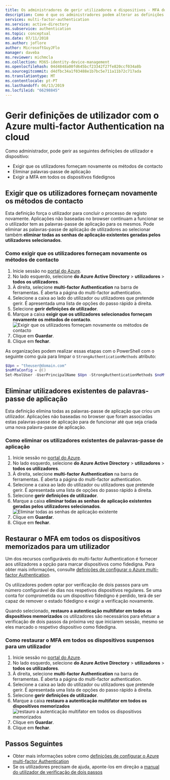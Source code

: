 ```yaml
---
title: Os administradores de gerir utilizadores e dispositivos - MFA do Azure - Azure Active Directory
description: Como é que os administradores podem alterar as definições de utilizador, como forçar os utilizadores para repetir o processo de verificação de segurança.
services: multi-factor-authentication
ms.service: active-directory
ms.subservice: authentication
ms.topic: conceptual
ms.date: 07/11/2018
ms.author: joflore
author: MicrosoftGuyJFlo
manager: daveba
ms.reviewer: michmcla
ms.collection: M365-identity-device-management
ms.openlocfilehash: 04d4848a00fd645bcf23342f27fe820ccf034a8b
ms.sourcegitcommit: d4dfbc34a1f03488e1b7bc5e711a11b72c717ada
ms.translationtype: MT
ms.contentlocale: pt-PT
ms.lasthandoff: 06/13/2019
ms.locfileid: "66298845"
---
```

# <a name="manage-user-settings-with-azure-multi-factor-authentication-in-the-cloud"></a>Gerir definições de utilizador com o Azure multi-factor Authentication na cloud

Como administrador, pode gerir as seguintes definições de utilizador e dispositivo:

* Exigir que os utilizadores forneçam novamente os métodos de contacto
* Eliminar palavras-passe de aplicação
* Exigir a MFA em todos os dispositivos fidedignos

## <a name="require-users-to-provide-contact-methods-again"></a>Exigir que os utilizadores forneçam novamente os métodos de contacto

Esta definição força o utilizador para concluir o processo de registo novamente. Aplicações não baseadas no browser continuam a funcionar se o utilizador tem as palavras-passe de aplicação para os mesmos.  Pode eliminar as palavras-passe de aplicação de utilizadores ao selecionar também **eliminar todas as senhas de aplicação existentes geradas pelos utilizadores selecionados**.

### <a name="how-to-require-users-to-provide-contact-methods-again"></a>Como exigir que os utilizadores forneçam novamente os métodos de contacto

1. Inicie sessão no [portal do Azure](https://portal.azure.com).
2. No lado esquerdo, selecione **do Azure Active Directory** > **utilizadores** > **todos os utilizadores**.
3. À direita, selecione **multi-factor Authentication** na barra de ferramentas. É aberta a página do multi-factor authentication.
4. Selecione a caixa ao lado do utilizador ou utilizadores que pretende gerir. É apresentada uma lista de opções do passo rápido à direita.
5. Selecione **gerir definições de utilizador**.
6. Marque a caixa **exigir que os utilizadores selecionados forneçam novamente os métodos de contacto**.
   ![Exigir que os utilizadores forneçam novamente os métodos de contacto](./media/howto-mfa-userdevicesettings/reproofup.png)
7. Clique em **Guardar**.
8. Clique em **fechar**.

As organizações podem realizar essas etapas com o PowerShell com o seguinte como guia para limpar o `StrongAuthenticationMethods` atributo:

```PowerShell
$Upn = "theuser@domain.com"
$noMfaConfig = @()
Set-MsolUser -UserPrincipalName $Upn -StrongAuthenticationMethods $noMfaConfig
```

## <a name="delete-users-existing-app-passwords"></a>Eliminar utilizadores existentes de palavras-passe de aplicação

Esta definição elimina todas as palavras-passe de aplicação que criou um utilizador. Aplicações não baseadas no browser que foram associadas estas palavras-passe de aplicação para de funcionar até que seja criada uma nova palavra-passe de aplicação.

### <a name="how-to-delete-users-existing-app-passwords"></a>Como eliminar os utilizadores existentes de palavras-passe de aplicação

1. Inicie sessão no [portal do Azure](https://portal.azure.com).
2. No lado esquerdo, selecione **do Azure Active Directory** > **utilizadores** > **todos os utilizadores**.
3. À direita, selecione **multi-factor Authentication** na barra de ferramentas. É aberta a página do multi-factor authentication.
4. Selecione a caixa ao lado do utilizador ou utilizadores que pretende gerir. É apresentada uma lista de opções do passo rápido à direita.
5. Selecione **gerir definições de utilizador**.
6. Marque a caixa **eliminar todas as senhas de aplicação existentes geradas pelos utilizadores selecionados**.
   ![Eliminar todas as senhas de aplicação existente](./media/howto-mfa-userdevicesettings/deleteapppasswords.png)
7. Clique em **Guardar**.
8. Clique em **fechar**.

## <a name="restore-mfa-on-all-remembered-devices-for-a-user"></a>Restaurar o MFA em todos os dispositivos memorizados para um utilizador

Um dos recursos configuráveis do multi-factor Authentication é fornecer aos utilizadores a opção para marcar dispositivos como fidedigna. Para obter mais informações, consulte [definições de configurar o Azure multi-factor Authentication](howto-mfa-mfasettings.md#remember-multi-factor-authentication).

Os utilizadores podem optar por verificação de dois passos para um número configurável de dias nos respetivos dispositivos regulares. Se uma conta for comprometida ou um dispositivo fidedigno é perdido, terá de ser capaz de remover o estado fidedigno e exigir a verificação novamente.

Quando selecionado, **restauro a autenticação multifator em todos os dispositivos memorizados** os utilizadores são necessários para efetuar a verificação de dois passos da próxima vez que iniciarem sessão, mesmo se eles marcado o respetivo dispositivo como fidedigna.

### <a name="how-to-restore-mfa-on-all-suspended-devices-for-a-user"></a>Como restaurar o MFA em todos os dispositivos suspensos para um utilizador

1. Inicie sessão no [portal do Azure](https://portal.azure.com).
2. No lado esquerdo, selecione **do Azure Active Directory** > **utilizadores** > **todos os utilizadores**.
3. À direita, selecione **multi-factor Authentication** na barra de ferramentas. É aberta a página do multi-factor authentication.
4. Selecione a caixa ao lado do utilizador ou utilizadores que pretende gerir. É apresentada uma lista de opções do passo rápido à direita.
5. Selecione **gerir definições de utilizador**.
6. Marque a caixa **restauro a autenticação multifator em todos os dispositivos memorizados**
   ![restauro a autenticação multifator em todos os dispositivos memorizados](./media/howto-mfa-userdevicesettings/rememberdevices.png)
7. Clique em **Guardar**.
8. Clique em **fechar**.

## <a name="next-steps"></a>Passos Seguintes

- Obter mais informações sobre como [definições de configurar o Azure multi-factor Authentication](howto-mfa-mfasettings.md)
- Se os utilizadores precisam de ajuda, aponte-los em direção a [manual do utilizador de verificação de dois passos](../user-help/multi-factor-authentication-end-user.md)
